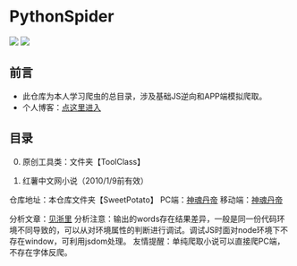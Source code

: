 # PythonSpider 
![](https://img.shields.io/badge/requests-2.20.0-green.svg) 
![](https://img.shields.io/badge/PyExecJS-1.5.1-green.svg) 

## 前言
- 此仓库为本人学习爬虫的总目录，涉及基础JS逆向和APP端模拟爬取。
- 个人博客：[点这里进入](http://fishmoon.xyz)

## 目录
0. 原创工具类：文件夹【ToolClass】

1. 红薯中文网小说（2010/1/9前有效）

仓库地址：本仓库文件夹【SweetPotato】
PC端：[神魂丹帝](https://www.hongshu.com/content/86560/146038-12572043.html)
移动端：[神魂丹帝](https://g.hongshu.com/content/86560/12572043.html)

分析文章：[见浙里](http://fishmoon.xyz/2019/07/30/Font%20%E7%BA%A2%E8%96%AF%E4%B8%AD%E6%96%87%E7%BD%91%E5%B0%8F%E8%AF%B4%E7%88%AC%E5%8F%96/)
分析注意：输出的words存在结果差异，一般是同一份代码环境不同导致的，可以从对环境属性的判断进行调试。调试JS时面对node环境下不存在window，可利用jsdom处理。
友情提醒：单纯爬取小说可以直接爬PC端，不存在字体反爬。
 










